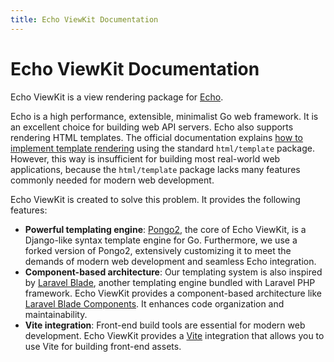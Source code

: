 ```yaml
---
title: Echo ViewKit Documentation
---
```


# Echo ViewKit Documentation

Echo ViewKit is a view rendering package for [Echo](https://echo.labstack.com/).

Echo is a high performance, extensible, minimalist Go web framework.
It is an excellent choice for building web API servers.
Echo also supports rendering HTML templates.
The official documentation explains [how to implement template rendering](https://echo.labstack.com/docs/templates) using the standard `html/template` package.
However, this way is insufficient for building most real-world web applications, because the `html/template` package lacks many features commonly needed for modern web development.

Echo ViewKit is created to solve this problem. It provides the following features:

- **Powerful templating engine**:
[Pongo2](https://github.com/flosch/pongo2), the core of Echo ViewKit, is a Django-like syntax template engine for Go.
Furthermore, we use a forked version of Pongo2, extensively customizing it to meet the demands of modern web development and seamless Echo integration.
- **Component-based architecture**:
Our templating system is also inspired by [Laravel Blade](https://laravel.com/docs/11.x/blade), another templating engine bundled with Laravel PHP framework.
Echo ViewKit provides a component-based architecture like [Laravel Blade Components](https://laravel.com/docs/11.x/blade#components). It enhances code organization and maintainability.
- **Vite integration**:
Front-end build tools are essential for modern web development.
Echo ViewKit provides a [Vite](https://vite.dev/) integration that allows you to use Vite for building front-end assets.
